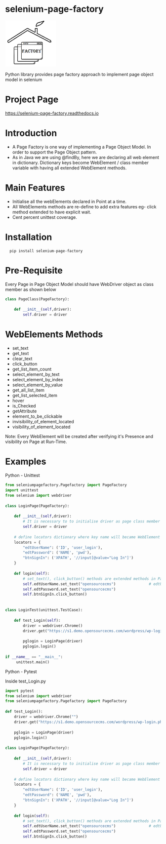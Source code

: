 selenium-page-factory
=====================

<img src="./selenium-page-factory_logo.png"  height="150">

Python library provides page factory approach to implement page object model in selenium

Project Page
=============
https://selenium-page-factory.readthedocs.io

Introduction
============

* A Page Factory is one way of implementing a Page Object Model. In order to support the Page Object pattern.
* As in Java we are using @findBy, here we are declaring all web element in dictionary.
Dictionary keys become WebElement / class member variable with having all extended WebElement methods.
  

Main Features
=============

* Initialise all the webElements declared in Point at a time.
* All WebElements methods are re-define to add extra features eg- click method extended to have explicit wait.
* Cent percent unittest coverage.

Installation
=============

```shell
  pip install selenium-page-factory
```

Pre-Requisite
=============
Every Page in Page Object Model should have WebDriver object as class member
as shown below

```python
class PageClass(PageFactory):

    def __init__(self,driver):
        self.driver = driver
```

WebElements Methods
===================
* set_text
* get_text
* clear_text
* click_button
* get_list_item_count
* select_element_by_text
* select_element_by_index
* select_element_by_value
* get_all_list_item
* get_list_selected_item
* hover
* is_Checked
* getAttribute
* element_to_be_clickable
* invisibility_of_element_located
* visibility_of_element_located
 
 Note: 
 Every WebElement will be created after verifying it's Presence and visibility on Page at Run-Time. 
 
Examples
=============
Python - Unittest

```python
from seleniumpagefactory.Pagefactory import PageFactory
import unittest
from selenium import webdriver

class LoginPage(PageFactory):

    def __init__(self,driver):
        # It is necessary to to initialise driver as page class member to implement Page Factory
        self.driver = driver

    # define locators dictionary where key name will became WebElement using PageFactory
    locators = {
        "edtUserName": ('ID', 'user_login'),
        "edtPassword": ('NAME', 'pwd'),
        "btnSignIn": ('XPATH', '//input[@value="Log In"]')
    }

    def login(self):
        # set_text(), click_button() methods are extended methods in PageFactory
        self.edtUserName.set_text("opensourcecms")               # edtUserName become class variable using PageFactory
        self.edtPassword.set_text("opensourcecms")
        self.btnSignIn.click_button()


class LoginTest(unittest.TestCase):

    def test_Login(self):
        driver = webdriver.Chrome()
        driver.get("https://s1.demo.opensourcecms.com/wordpress/wp-login.php")

        pglogin = LoginPage(driver)
        pglogin.login()

if __name__ == "__main__":
     unittest.main()
```
Python - Pytest

Inside test_Login.py
```python
import pytest
from selenium import webdriver
from seleniumpagefactory.Pagefactory import PageFactory

def test_Login():
    driver = webdriver.Chrome("")
    driver.get("https://s1.demo.opensourcecms.com/wordpress/wp-login.php")

    pglogin = LoginPage(driver)
    pglogin.login()

class LoginPage(PageFactory):

    def __init__(self,driver):
        # It is necessary to to initialise driver as page class member to implement Page Factory
        self.driver = driver

    # define locators dictionary where key name will became WebElement using PageFactory
    locators = {
        "edtUserName": ('ID', 'user_login'),
        "edtPassword": ('NAME', 'pwd'),
        "btnSignIn": ('XPATH', '//input[@value="Log In"]')
    }

    def login(self):
        # set_text(), click_button() methods are extended methods in PageFactory
        self.edtUserName.set_text("opensourcecms")               # edtUserName become class variable using PageFactory
        self.edtPassword.set_text("opensourcecms")
        self.btnSignIn.click_button()
```
